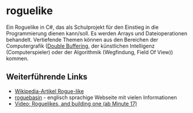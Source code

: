 roguelike
===========
Ein Roguelike in C#, das als Schulprojekt für den Einstieg in die Programmierung dienen kann/soll. Es werden Arrays und Dateioperationen behandelt. Vertiefende Themen können aus den Bereichen der Computergrafik ([Double Buffering](https://de.wikipedia.org/wiki/Doppelpufferung), der künstlichen Intelligenz (Computerspieler) oder der Algorithmik (Wegfindung, Field Of View)) kommen.

Weiterführende Links
--------------------

* [Wikipedia-Artikel Rogue-like](https://de.wikipedia.org/wiki/Rogue-like)
* [roguebasin](http://www.roguebasin.com/) - englisch sprachige Webseite mit vielen Informationen
* [Video: Roguelikes, and building one (ab Minute 17)](http://media.ccc.de/browse/congress/2014/31c3_-_6579_-_en_-_saal_g_-_201412291245_-_lightning_talks_day_3_-_theresa.html) 
